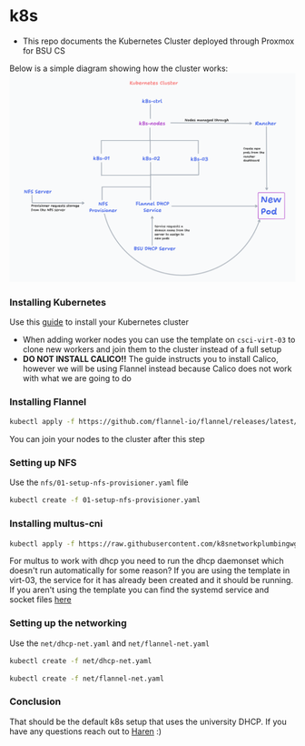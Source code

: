 # k8s
- This repo documents the Kubernetes Cluster deployed through Proxmox for BSU CS

Below is a simple diagram showing how the cluster works:
![diagram](https://github.com/bsucsadmin/k8s/blob/main/docs/diagram.png?raw=true)
### Installing Kubernetes
Use this [guide](https://www.cherryservers.com/blog/install-kubernetes-ubuntu) to install your Kubernetes cluster
- When adding worker nodes you can use the template on `csci-virt-03` to clone new workers and join them to the cluster instead of a full setup
- **DO NOT INSTALL CALICO!!** The guide instructs you to install Calico, however we will be using Flannel instead because Calico does not work with what we are going to do

### Installing Flannel
```bash
kubectl apply -f https://github.com/flannel-io/flannel/releases/latest/download/kube-flannel.yml
```
You can join your nodes to the cluster after this step

### Setting up NFS
Use the `nfs/01-setup-nfs-provisioner.yaml` file
```bash
kubectl create -f 01-setup-nfs-provisioner.yaml
```

### Installing multus-cni
```bash
kubectl apply -f https://raw.githubusercontent.com/k8snetworkplumbingwg/multus-cni/master/deployments/multus-daemonset-thick.yml
```
For multus to work with dhcp you need to run the dhcp daemonset which doesn't run automatically for some reason? If you are using the template in virt-03, the service for it has already been created and it should be running. If you aren't using the template you can find the systemd service and socket files [here](https://github.com/containernetworking/plugins/tree/main/plugins/ipam/dhcp/systemd)

### Setting up the networking
Use the `net/dhcp-net.yaml` and `net/flannel-net.yaml`
```bash
kubectl create -f net/dhcp-net.yaml
```
```bash
kubectl create -f net/flannel-net.yaml
```

### Conclusion
That should be the default k8s setup that uses the university DHCP. If you have any questions reach out to [Haren](mailto:haren.eshwaran@bsu.edu) :)
